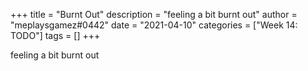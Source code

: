 +++
title = "Burnt Out"
description = "feeling a bit burnt out"
author = "meplaysgamez#0442"
date = "2021-04-10"
categories = ["Week 14: TODO"]
tags = []
+++

feeling a bit burnt out
